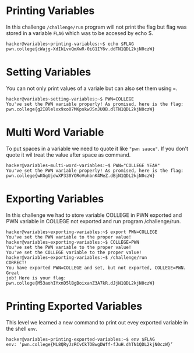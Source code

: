 # Printing Variables
In this challenge `/challenge/run` program will not print the flag but flag was stored in a variable `FLAG` which was to be accesed by echo $.
~~~
hacker@variables~printing-variables:~$ echo $FLAG
pwn.college{cWajg-XdIkLvxQmXwR-0iG1IY6v.ddTN1QDL2kjN0czW}
~~~
# Setting Variables
You can not only print values of a variale but can also set them using `=`.
~~~
hacker@variables~setting-variables:~$ PWN=COLLEGE
You've set the PWN variable properly! As promised, here is the flag:
pwn.college{g2I8lelxx9xo07MKpskwJSnJUOB.dlTN1QDL2kjN0czW}
~~~
# Multi Word Variable
To put spaces in a variable we need to quote it like `"pwn sauce"`. If you don't quote it wil treat the value after space as command.
~~~
hacker@variables~multi-word-variables:~$ PWN="COLLEGE YEAH"
You've set the PWN variable properly! As promised, here is the flag:
pwn.college{wKGgUjdwXP330YORoVuhbnK4MeZ.dBjN1QDL2kjN0czW}
~~~
# Exporting Variables
In this challenge we had to store variable COLLEGE in PWN exported and PWN variable in COLLEGE not exported and run program /challenge/run.
~~~
hacker@variables~exporting-variables:~$ export PWN=COLLEGE
You've set the PWN variable to the proper value!
hacker@variables~exporting-variables:~$ COLLEGE=PWN
You've set the PWN variable to the proper value!
You've set the COLLEGE variable to the proper value!
hacker@variables~exporting-variables:~$ /challenge/run
CORRECT!
You have exported PWN=COLLEGE and set, but not exported, COLLEGE=PWN. Great
job! Here is your flag:
pwn.college{M53aohIYxnD5lBgBoixanZ3A7kR.dJjN1QDL2kjN0czW}
~~~
# Printing Exported Variables
This level we learned a new command to print out evey exported variable in the shell `env`.
~~~
hacker@variables~printing-exported-variables:~$ env $FLAG
env: ‘pwn.college{ML8QRyJzRCvCkTOBwgDWff-fJuH.dhTN1QDL2kjN0czW}’
~~~




